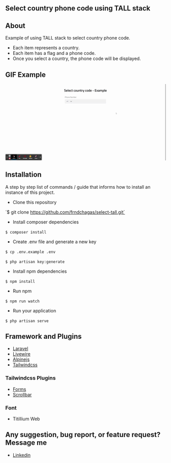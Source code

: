 ## Select country phone code using TALL stack

## About

Example of using TALL stack to select country phone code.

-   Each item represents a country.
-   Each item has a flag and a phone code.
-   Once you select a country, the phone code will be displayed.

## GIF Example

<p align="center">
    <img src="./public/example.gif" alt="example" width="1000"/>
</p>

## Installation

A step by step list of commands / guide that informs how to install an instance of this project.

-   Clone this repository

´$ git clone https://github.com/frndchagas/select-tall.git´

-   Install composer dependencies

`$ composer install`

-   Create .env file and generate a new key

`$ cp .env.example .env`

`$ php artisan key:generate`

-   Install npm dependencies

`$ npm install`

-   Run npm

`$ npm run watch`

-   Run your application

`$ php artisan serve`

## Framework and Plugins

-   [Laravel](https://laravel.com)
-   [Livewire](https://laravel-livewire.com)
-   [Alpinejs](https://alpinejs.dev/)
-   [Tailwindcss](https://tailwindcss.com/)

### Tailwindcss Plugins

-   [Forms](https://tailwindcss.com/docs/forms)
-   [Scrollbar](https://tailwindcss.com/docs/scrollbar)

### Font

-   Titillium Web

## Any suggestion, bug report, or feature request? Message me

-   [Linkedin](https://www.linkedin.com/in/fndchagas)
